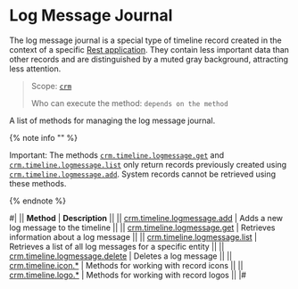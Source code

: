 # Log Message Journal

The log message journal is a special type of timeline record created in the context of a specific [Rest application](https://helpdesk.bitrix24.com/examples/app.zip). They contain less important data than other records and are distinguished by a muted gray background, attracting less attention.

> Scope: [`crm`](../../../scopes/permissions.md)
>
> Who can execute the method: `depends on the method`

A list of methods for managing the log message journal.

{% note info "" %}

Important: The methods [`crm.timeline.logmessage.get`](./crm-timeline-logmessage-get.md) and [`crm.timeline.logmessage.list`](./crm-timeline-logmessage-list.md) only return records previously created using [`crm.timeline.logmessage.add`](./crm-timeline-logmessage-add.md). System records cannot be retrieved using these methods.

{% endnote %}

#|
|| **Method** | **Description** ||
|| [crm.timeline.logmessage.add](./crm-timeline-logmessage-add.md) | Adds a new log message to the timeline ||
|| [crm.timeline.logmessage.get](./crm-timeline-logmessage-get.md) | Retrieves information about a log message ||
|| [crm.timeline.logmessage.list](./crm-timeline-logmessage-list.md) | Retrieves a list of all log messages for a specific entity ||
|| [crm.timeline.logmessage.delete](./crm-timeline-logmessage-delete.md) | Deletes a log message ||
|| [crm.timeline.icon.*](./icons/index.md) | Methods for working with record icons ||
|| [crm.timeline.logo.*](./logo/index.md) | Methods for working with record logos ||
|#